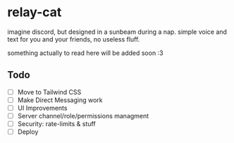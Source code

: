# relay-cat
imagine discord, but designed in a sunbeam during a nap. simple voice and text for you and your friends, no useless fluff.

something actually to read here will be added soon :3 
## Todo
- [ ] Move to Tailwind CSS
- [ ] Make Direct Messaging work
- [ ] UI Improvements
- [ ] Server channel/role/permissions managment
- [ ] Security: rate-limits & stuff
- [ ] Deploy
